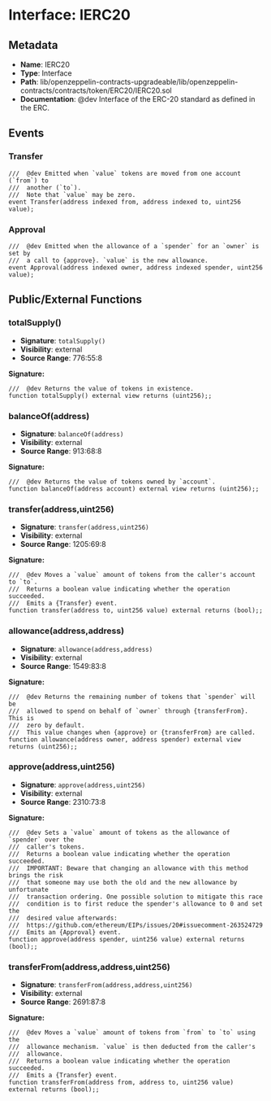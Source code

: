 # Interface: IERC20

## Metadata

- **Name**: IERC20
- **Type**: Interface
- **Path**: lib/openzeppelin-contracts-upgradeable/lib/openzeppelin-contracts/contracts/token/ERC20/IERC20.sol
- **Documentation**:  @dev Interface of the ERC-20 standard as defined in the ERC.

## Events

### Transfer

```solidity
///  @dev Emitted when `value` tokens are moved from one account (`from`) to
///  another (`to`).
///  Note that `value` may be zero.
event Transfer(address indexed from, address indexed to, uint256 value);
```

### Approval

```solidity
///  @dev Emitted when the allowance of a `spender` for an `owner` is set by
///  a call to {approve}. `value` is the new allowance.
event Approval(address indexed owner, address indexed spender, uint256 value);
```

## Public/External Functions

### totalSupply()

- **Signature**: `totalSupply()`
- **Visibility**: external
- **Source Range**: 776:55:8

**Signature:**
```solidity
///  @dev Returns the value of tokens in existence.
function totalSupply() external view returns (uint256);;
```

### balanceOf(address)

- **Signature**: `balanceOf(address)`
- **Visibility**: external
- **Source Range**: 913:68:8

**Signature:**
```solidity
///  @dev Returns the value of tokens owned by `account`.
function balanceOf(address account) external view returns (uint256);;
```

### transfer(address,uint256)

- **Signature**: `transfer(address,uint256)`
- **Visibility**: external
- **Source Range**: 1205:69:8

**Signature:**
```solidity
///  @dev Moves a `value` amount of tokens from the caller's account to `to`.
///  Returns a boolean value indicating whether the operation succeeded.
///  Emits a {Transfer} event.
function transfer(address to, uint256 value) external returns (bool);;
```

### allowance(address,address)

- **Signature**: `allowance(address,address)`
- **Visibility**: external
- **Source Range**: 1549:83:8

**Signature:**
```solidity
///  @dev Returns the remaining number of tokens that `spender` will be
///  allowed to spend on behalf of `owner` through {transferFrom}. This is
///  zero by default.
///  This value changes when {approve} or {transferFrom} are called.
function allowance(address owner, address spender) external view returns (uint256);;
```

### approve(address,uint256)

- **Signature**: `approve(address,uint256)`
- **Visibility**: external
- **Source Range**: 2310:73:8

**Signature:**
```solidity
///  @dev Sets a `value` amount of tokens as the allowance of `spender` over the
///  caller's tokens.
///  Returns a boolean value indicating whether the operation succeeded.
///  IMPORTANT: Beware that changing an allowance with this method brings the risk
///  that someone may use both the old and the new allowance by unfortunate
///  transaction ordering. One possible solution to mitigate this race
///  condition is to first reduce the spender's allowance to 0 and set the
///  desired value afterwards:
///  https://github.com/ethereum/EIPs/issues/20#issuecomment-263524729
///  Emits an {Approval} event.
function approve(address spender, uint256 value) external returns (bool);;
```

### transferFrom(address,address,uint256)

- **Signature**: `transferFrom(address,address,uint256)`
- **Visibility**: external
- **Source Range**: 2691:87:8

**Signature:**
```solidity
///  @dev Moves a `value` amount of tokens from `from` to `to` using the
///  allowance mechanism. `value` is then deducted from the caller's
///  allowance.
///  Returns a boolean value indicating whether the operation succeeded.
///  Emits a {Transfer} event.
function transferFrom(address from, address to, uint256 value) external returns (bool);;
```
